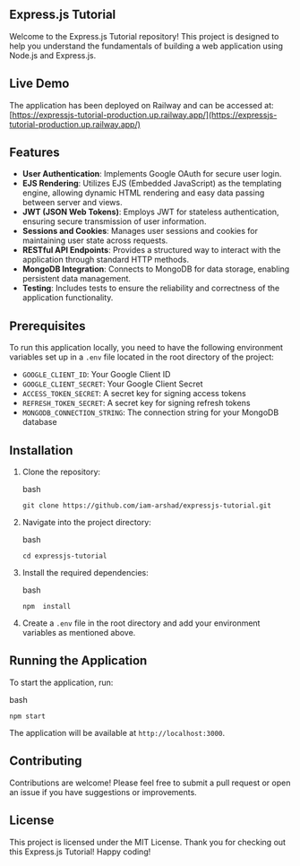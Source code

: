 
## Express.js Tutorial

Welcome to the Express.js Tutorial repository! This project is designed to help you understand the fundamentals of building a web application using Node.js and Express.js.

## Live Demo

The application has been deployed on Railway and can be accessed at:  
[https://expressjs-tutorial-production.up.railway.app/](https://expressjs-tutorial-production.up.railway.app/)

## Features

-   **User Authentication**: Implements Google OAuth for secure user login.
-   **EJS Rendering**: Utilizes EJS (Embedded JavaScript) as the templating engine, allowing dynamic HTML rendering and easy data passing between server and views.
-   **JWT (JSON Web Tokens)**: Employs JWT for stateless authentication, ensuring secure transmission of user information.
-   **Sessions and Cookies**: Manages user sessions and cookies for maintaining user state across requests.
-   **RESTful API Endpoints**: Provides a structured way to interact with the application through standard HTTP methods.
-   **MongoDB Integration**: Connects to MongoDB for data storage, enabling persistent data management.
-   **Testing**: Includes tests to ensure the reliability and correctness of the application functionality.

## Prerequisites

To run this application locally, you need to have the following environment variables set up in a `.env` file located in the root directory of the project:

-   `GOOGLE_CLIENT_ID`: Your Google Client ID
-   `GOOGLE_CLIENT_SECRET`: Your Google Client Secret
-   `ACCESS_TOKEN_SECRET`: A secret key for signing access tokens
-   `REFRESH_TOKEN_SECRET`: A secret key for signing refresh tokens
-   `MONGODB_CONNECTION_STRING`: The connection string for your MongoDB database

## Installation

1.  Clone the repository:
    
    bash
    
    `git clone https://github.com/iam-arshad/expressjs-tutorial.git` 
    
2.  Navigate into the project directory:
    
    bash
    
    `cd expressjs-tutorial` 
    
3.  Install the required dependencies:
    
    bash
    
    `npm  install` 
    
4.  Create a `.env` file in the root directory and add your environment variables as mentioned above.

## Running the Application

To start the application, run:

bash

`npm start` 

The application will be available at `http://localhost:3000`.

## Contributing

Contributions are welcome! Please feel free to submit a pull request or open an issue if you have suggestions or improvements.

## License

This project is licensed under the MIT License.  Thank you for checking out this Express.js Tutorial! Happy coding!